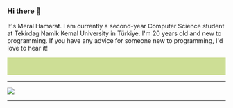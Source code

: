 ### Hi there 👋
It's Meral Hamarat. I am currently a second-year Computer Science student at Tekirdag Namik Kemal University in Türkiye.
I'm 20 years old and new to programming. If you have any advice for someone new to programming, I'd love to hear it!
<div style="background-color:#cdde95; padding: 20px;"> </div>



***************************
![](https://i.imgur.com/PvbtSOH.jpg)
***************************
